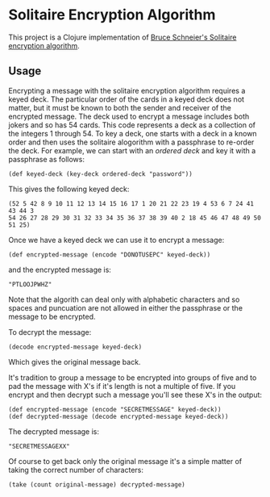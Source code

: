 # Solitaire Encryption Algorithm

This project is a Clojure implementation of [Bruce Schneier's Solitaire
encryption algorithm](http://www.schneier.com/solitaire.html).

## Usage

Encrypting a message with the solitaire encryption algorithm requires a keyed
deck. The particular order of the cards in a keyed deck does not matter, but it
must be known to both the sender and receiver of the encrypted message. The deck
used to encrypt a message includes both jokers and so has 54 cards. This
code represents a deck as a collection of the integers 1 through
54. To key a deck, one starts with a deck in a known order and then uses the
solitaire alogorithm with a passphrase to re-order the deck. For example, we can
start with an *ordered deck* and key it with a passphrase as follows:

    (def keyed-deck (key-deck ordered-deck "password"))

This gives the following keyed deck:

    (52 5 42 8 9 10 11 12 13 14 15 16 17 1 20 21 22 23 19 4 53 6 7 24 41 43 44 3
    54 26 27 28 29 30 31 32 33 34 35 36 37 38 39 40 2 18 45 46 47 48 49 50 51 25)

Once we have a keyed deck we can use it to encrypt a message:

    (def encrypted-message (encode "DONOTUSEPC" keyed-deck))

and the encrypted message is:

    "PTLOOJPWHZ"

Note that the algorith can deal only with alphabetic characters and so spaces
and puncuation are not allowed in either the passphrase or the message to be encrypted.

To decrypt the message:

    (decode encrypted-message keyed-deck)

Which gives the original message back.

It's tradition to group a message to be encrypted into groups of five and to pad
the message with X's if it's length is not a multiple of five. If you encrypt
and then decrypt such a message you'll see these X's in the output:

    (def encrypted-message (encode "SECRETMESSAGE" keyed-deck))
    (def decrypted-message (decode encrypted-message keyed-deck))

The decrypted message is:

    "SECRETMESSAGEXX"

Of course to get back only the original message it's a simple matter of taking
the correct number of characters:

    (take (count original-message) decrypted-message)